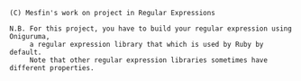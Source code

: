 	(C) Mesfin's work on project in Regular Expressions
	
	N.B. For this project, you have to build your regular expression using Oniguruma,
	     a regular expression library that which is used by Ruby by default. 
	     Note that other regular expression libraries sometimes have different properties.
